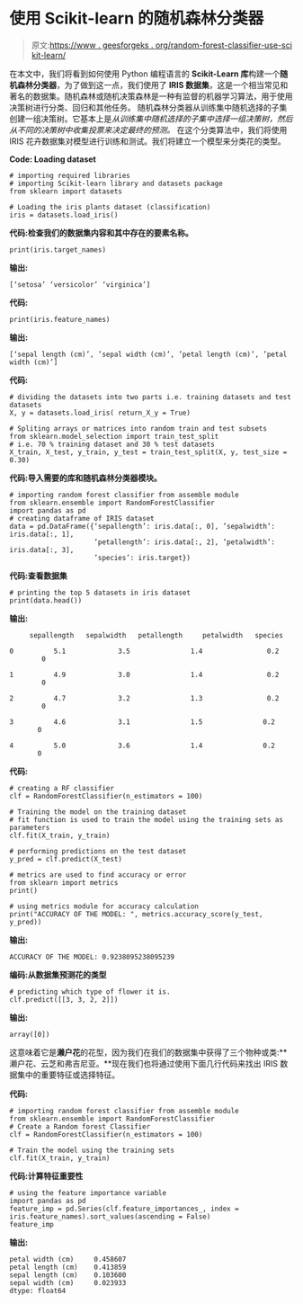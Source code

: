 # 使用 Scikit-learn 的随机森林分类器

> 原文:[https://www . geesforgeks . org/random-forest-classifier-use-sci kit-learn/](https://www.geeksforgeeks.org/random-forest-classifier-using-scikit-learn/)

在本文中，我们将看到如何使用 Python 编程语言的 **Scikit-Learn 库**构建一个**随机森林分类器**，为了做到这一点，我们使用了 **IRIS 数据集**，这是一个相当常见和著名的数据集。随机森林或随机决策森林是一种有监督的机器学习算法，用于使用决策树进行分类、回归和其他任务。
随机森林分类器从训练集中随机选择的子集创建一组决策树。它基本上是*从训练集中随机选择的子集中选择一组决策树，然后从不同的决策树中收集投票来决定最终的预测。*
在这个分类算法中，我们将使用 IRIS 花卉数据集对模型进行训练和测试。我们将建立一个模型来分类花的类型。

**Code: Loading dataset**

```
# importing required libraries
# importing Scikit-learn library and datasets package
from sklearn import datasets 

# Loading the iris plants dataset (classification)
iris = datasets.load_iris()   
```

**代码:检查我们的数据集内容和其中存在的要素名称。**

```
print(iris.target_names)
```

**输出:**

```
[‘setosa’ ‘versicolor’ ‘virginica’]
```

**代码:**

```
print(iris.feature_names)
```

**输出:**

```
[‘sepal length (cm)’, ’sepal width (cm)’, ’petal length (cm)’, ’petal width (cm)’]
```

**代码:**

```
# dividing the datasets into two parts i.e. training datasets and test datasets
X, y = datasets.load_iris( return_X_y = True)

# Spliting arrays or matrices into random train and test subsets
from sklearn.model_selection import train_test_split
# i.e. 70 % training dataset and 30 % test datasets
X_train, X_test, y_train, y_test = train_test_split(X, y, test_size = 0.30)
```

**代码:导入需要的库和随机森林分类器模块。**

```
# importing random forest classifier from assemble module
from sklearn.ensemble import RandomForestClassifier
import pandas as pd
# creating dataframe of IRIS dataset
data = pd.DataFrame({‘sepallength’: iris.data[:, 0], ’sepalwidth’: iris.data[:, 1],
                     ’petallength’: iris.data[:, 2], ’petalwidth’: iris.data[:, 3],
                     ’species’: iris.target})
```

**代码:查看数据集**

```
# printing the top 5 datasets in iris dataset
print(data.head())
```

**输出:**

```
     sepallength   sepalwidth   petallength     petalwidth   species

0          5.1             3.5               1.4                0.2           0

1          4.9             3.0               1.4                0.2           0

2          4.7             3.2               1.3                0.2           0

3          4.6             3.1               1.5               0.2            0

4          5.0             3.6               1.4               0.2            0
```

**代码:**

```
# creating a RF classifier
clf = RandomForestClassifier(n_estimators = 100) 

# Training the model on the training dataset
# fit function is used to train the model using the training sets as parameters
clf.fit(X_train, y_train)

# performing predictions on the test dataset
y_pred = clf.predict(X_test)

# metrics are used to find accuracy or error
from sklearn import metrics 
print()

# using metrics module for accuracy calculation
print("ACCURACY OF THE MODEL: ", metrics.accuracy_score(y_test, y_pred))
```

**输出:**

```
ACCURACY OF THE MODEL: 0.9238095238095239
```

**编码:从数据集预测花的类型**

```
# predicting which type of flower it is.
clf.predict([[3, 3, 2, 2]])
```

**输出:**

```
array([0])
```

这意味着它是**濑户花**的花型，因为我们在我们的数据集中获得了三个物种或类:**濑户花、云芝和弗吉尼亚。**现在我们也将通过使用下面几行代码来找出 IRIS 数据集中的重要特征或选择特征。

**代码:**

```
# importing random forest classifier from assemble module
from sklearn.ensemble import RandomForestClassifier
# Create a Random forest Classifier
clf = RandomForestClassifier(n_estimators = 100)

# Train the model using the training sets
clf.fit(X_train, y_train)
```

**代码:计算特征重要性**

```
# using the feature importance variable
import pandas as pd
feature_imp = pd.Series(clf.feature_importances_, index = iris.feature_names).sort_values(ascending = False)
feature_imp
```

**输出:**

```
petal width (cm)     0.458607
petal length (cm)    0.413859
sepal length (cm)    0.103600
sepal width (cm)     0.023933
dtype: float64

```
